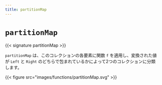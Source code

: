 ```yaml
---
title: partitionMap
---
```


# `partitionMap`

{{< signature partitionMap >}}

`partitionMap` は、このコレクションの各要素に関数 `f` を適用し、変換された値が `Left` と `Right` のどちらで包まれているかによって2つのコレクションに分類します。

{{< figure src="images/functions/partitionMap.svg" >}}
